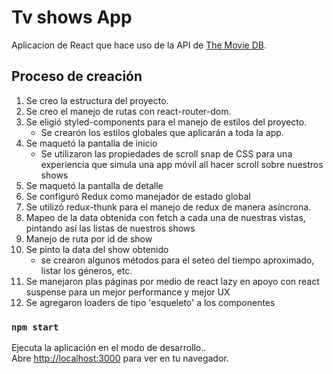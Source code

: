 # Tv shows App

Aplicacion de React que hace uso de la API de [The Movie DB](https://themoviedb.api-docs.io/3/getting-started/introduction).

## Proceso de creación

1. Se creo la estructura del proyecto.
2. Se creo el manejo de rutas con react-router-dom.
3. Se eligió styled-components para el manejo de estilos del proyecto.
    - Se crearón los estilos globales que aplicarán a toda la app.
4. Se maquetó la pantalla de inicio
    - Se utilizaron las propiedades de scroll snap de CSS para una experiencia que simula una app móvil all hacer scroll sobre nuestros shows
5. Se maquetó la pantalla de detalle
6. Se configuró Redux como manejador de estado global
7. Se utilizó redux-thunk para el manejo de redux de manera asíncrona.
8. Mapeo de la data obtenida con fetch a cada una de nuestras vistas, pintando así las listas de nuestros shows
9. Manejo de ruta por id de show
10. Se pinto la data del show obtenido
    - se crearon algunos métodos para el seteo del tiempo aproximado, listar los géneros, etc.
11. Se manejaron plas páginas por medio de react lazy en apoyo con react suspense para un mejor performance y mejor UX
12. Se agregaron loaders de tipo 'esqueleto' a los componentes

### `npm start`

Ejecuta la aplicación en el modo de desarrollo..\
Abre [http://localhost:3000](http://localhost:3000) para ver en tu navegador.
